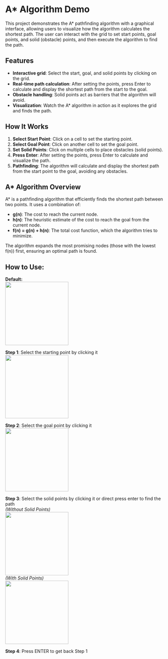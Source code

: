# A* Algorithm Demo

This project demonstrates the A* pathfinding algorithm with a graphical interface, allowing users to visualize how the algorithm calculates the shortest path. The user can interact with the grid to set start points, goal points, and solid (obstacle) points, and then execute the algorithm to find the path.

## Features

- **Interactive grid**: Select the start, goal, and solid points by clicking on the grid.
- **Real-time path calculation**: After setting the points, press Enter to calculate and display the shortest path from the start to the goal.
- **Obstacle handling**: Solid points act as barriers that the algorithm will avoid.
- **Visualization**: Watch the A* algorithm in action as it explores the grid and finds the path.

## How It Works

1. **Select Start Point**: Click on a cell to set the starting point.
2. **Select Goal Point**: Click on another cell to set the goal point.
3. **Set Solid Points**: Click on multiple cells to place obstacles (solid points).
4. **Press Enter**: After setting the points, press Enter to calculate and visualize the path.
5. **Pathfinding**: The algorithm will calculate and display the shortest path from the start point to the goal, avoiding any obstacles.

## A* Algorithm Overview

A* is a pathfinding algorithm that efficiently finds the shortest path between two points. It uses a combination of:
- **g(n)**: The cost to reach the current node.
- **h(n)**: The heuristic estimate of the cost to reach the goal from the current node.
- **f(n) = g(n) + h(n)**: The total cost function, which the algorithm tries to minimize.

The algorithm expands the most promising nodes (those with the lowest f(n)) first, ensuring an optimal path is found.

## How to Use:

**Default:** <br>
<img src="https://github.com/user-attachments/assets/b168ca67-44a9-428d-924f-3a51d742e9a9" width="200" />

**Step 1**: Select the starting point by clicking it <br>
<img src="https://github.com/user-attachments/assets/a547521b-88e0-43c7-bd9a-c8d42e7fb693" width="200" />

**Step 2**: Select the goal point by clicking it <br>
<img src="https://github.com/user-attachments/assets/abeb556a-1d5e-41a3-9535-192bd5c60030" width="200">

**Step 3**: Select the solid points by clicking it or direct press enter to find the path <br>
<i>(Without Solid Points)</i> <br>
<img src="https://github.com/user-attachments/assets/255d71f3-96e4-4763-92f5-258f61ec84ba" width="200"> <br>
<i>(With Solid Points)</i> <br>
<img src="https://github.com/user-attachments/assets/f515cba0-6ff9-43bf-bba8-2cb4e0caffe8" width="200">

**Step 4**: Press ENTER to get back Step 1<br>






